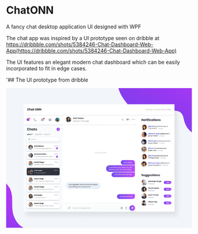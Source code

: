 # ChatONN
A fancy chat desktop application UI designed with WPF

The chat app was inspired by a UI prototype seen on dribble at https://dribbble.com/shots/5384246-Chat-Dashboard-Web-App(https://dribbble.com/shots/5384246-Chat-Dashboard-Web-App)

The UI features an elegant modern chat dashboard which can be easily incorporated to fit in edge cases.

'## The UI prototype from dribble

![](UI%20prototype.gif)
